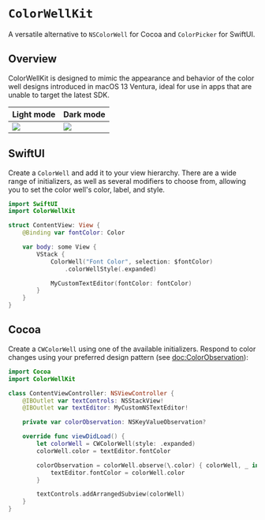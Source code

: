 # ``ColorWellKit``

A versatile alternative to `NSColorWell` for Cocoa and `ColorPicker` for SwiftUI.

## Overview

ColorWellKit is designed to mimic the appearance and behavior of the color well designs introduced in macOS 13 Ventura, ideal for use in apps that are unable to target the latest SDK.

| Light mode      | Dark mode      |
| --------------- | -------------- |
| ![][light-mode] | ![][dark-mode] |

## SwiftUI

Create a ``ColorWell`` and add it to your view hierarchy. There are a wide range of initializers, as well as several modifiers to choose from, allowing you to set the color well's color, label, and style.

```swift
import SwiftUI
import ColorWellKit

struct ContentView: View {
    @Binding var fontColor: Color

    var body: some View {
        VStack {
            ColorWell("Font Color", selection: $fontColor)
                .colorWellStyle(.expanded)

            MyCustomTextEditor(fontColor: fontColor)
        }
    }
}
```

## Cocoa

Create a ``CWColorWell`` using one of the available initializers. Respond to color changes using your preferred design pattern (see <doc:ColorObservation>):

```swift
import Cocoa
import ColorWellKit

class ContentViewController: NSViewController {
    @IBOutlet var textControls: NSStackView!
    @IBOutlet var textEditor: MyCustomNSTextEditor!

    private var colorObservation: NSKeyValueObservation?

    override func viewDidLoad() {
        let colorWell = CWColorWell(style: .expanded)
        colorWell.color = textEditor.fontColor

        colorObservation = colorWell.observe(\.color) { colorWell, _ in
            textEditor.fontColor = colorWell.color
        }

        textControls.addArrangedSubview(colorWell)
    }
}
```

[light-mode]: color-well-with-popover-light.png
[dark-mode]: color-well-with-popover-dark.png
